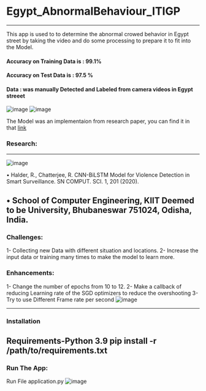# Egypt_AbnormalBehaviour_ITIGP
-------------------------------------------------------------------------
This app is used to to determine the abnormal crowed behavior in Egypt street by taking 
the video and do some processing to prepare it to fit into the Model.

#### Accuracy on Training Data is : 99.1% 
#### Accuracy on Test Data is : 97.5 %
#### Data : was manually Detected and Labeled from camera videos in Egypt streeet 
![image](https://user-images.githubusercontent.com/83990621/147882194-1e948051-604f-42bd-9a03-50cb67f03c86.png)
![image](https://user-images.githubusercontent.com/83990621/147882206-1ff6b001-bf57-41c1-b5c2-8c2758da9e46.png)

The Model was an implementaion from research paper, you can find it in that [link](https://link.springer.com/article/10.1007/s42979-020-00207-x)

### Research:
---------------------
![image](https://user-images.githubusercontent.com/83990621/147882213-d36d7c6d-2810-4651-812c-4242fd9a4d85.png)

• Halder, R., Chatterjee, R. CNN-BiLSTM Model for Violence Detection in Smart Surveillance. 
SN COMPUT. SCI. 1, 201 (2020).

• School of Computer Engineering, KIIT Deemed to be University, Bhubaneswar 751024, Odisha, India.
-------------------------
### Challenges:
1- Collecting new Data with different situation and locations.
2- Increase the input data or training many times to make the model to learn more.


### Enhancements:
1- Change the number of epochs from 10 to 12.
2- Make a callback of reducing Learning rate of the SGD optimizers to reduce the overshooting
3- Try to use Different Frame rate per second
![image](https://user-images.githubusercontent.com/83990621/147882238-970a412f-c846-49e4-b694-f7a4ec137bfb.png)


------------------------------------------------------------------------------------------------------------------------
### Installation
Requirements-Python 3.9 
pip install -r /path/to/requirements.txt
---------------------------------------------------------------------------
### Run The App:
Run File application.py 
![image](https://user-images.githubusercontent.com/83990621/147882226-198a50be-4dd7-4f52-bda8-c87b1ee87d81.png)
